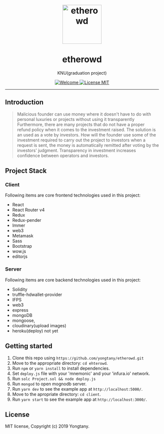 <h1 align="center">
<br>
  <a href="https://github.com/etherowd"><img src="https://encrypted-tbn0.gstatic.com/images?q=tbn:ANd9GcQ0spW19FVKAeEJyOsmI4gjIIHi0Xv8ebAUaBUNAZDmanErRYFI" alt="etherowd" width="128"></a>
<br>
<br>
etherowd
</h1>

<p align="center">KNU(graduation project)</p>

<p align="center">
  <a href="https://github.com/yongtany/etherowd/edit/master/README.md">
    <img src="https://img.shields.io/badge/PRs-welcome-brightgreen.svg?style=flat-square" alt="Welcome">
  </a>
  <a href="https://opensource.org/licenses/MIT">
    <img src="https://img.shields.io/badge/license-MIT-blue.svg?style=flat-square" alt="License MIT">
  </a>
</p>

<hr />

## Introduction

> Malicious founder can use money where it doesn't have to do with personal luxuries or projects without using it transparently Furthermore, there are many projects that do not have a proper refund policy when it comes to the investment raised.
The solution is an used as a vote by investors. How will the founder use some of the investment required to carry out the project to investors when a request is sent, the money is automatically remitted after voting by the investors' judgment. Transparency in investment increases confidence between operators and investors.

## Project Stack

### Client

Following items are core frontend technologies used in this project:

- React
- React Router v4
- Redux
- Redux-pender
- Immer
- web3
- Metamask
- Sass
- Bootstrap
- wow.js
- editorjs

### Server

Following items are core backend technologies used in this project:

- Solidity
- truffle-hdwallet-provider
- IFPS
- web3
- express
- mongoDB
- mongoose,
- cloudinary(upload images)
- heroku(deploy) not yet

## Getting started

1. Clone this repo using `https://github.com/yongtany/etherowd.git`
2. Move to the appropriate directory: `cd ehterowd`.
3. Run `npm` or `yarn install` to install dependencies.
4. Set `deploy.js` file with your 'mnemonic' and your 'infura.io' network.
5. Run `solc Project.sol && node deploy.js` 
5. Run `mongod` to open mognodb server.
6. Run `yarn dev` to see the example app at `http://localhost:5000/`.
7. Move to the apropriate directory: `cd client`.
8. Run `yarn start` to see the example app at `http://localhost:3000/`.

## License

MIT license, Copyright (c) 2019 Yongtany.

